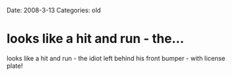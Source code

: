 Date: 2008-3-13
Categories: old

# looks like a hit and run - the...

looks like a hit and run - the idiot left behind his front bumper - with license plate!
